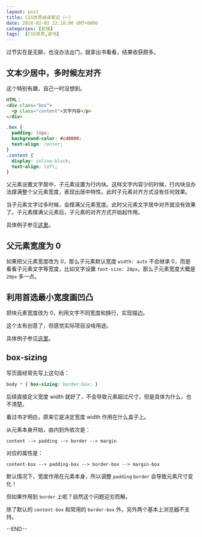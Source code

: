 ```yaml
---
layout: post
title: CSS世界阅读笔记（一）
date: 2020-02-03 22:18:00 GMT+0800
categories: [前端]
tags:  [CSS世界,读书]
---
```


过节实在是无聊，也没办法出门，就拿出书看看，结果收获颇多。

<!-- more -->

## 文本少居中，多时候左对齐

这个特别有趣，自己一时没想到。

```html
HTML：
<div class="box">
  <p class="content">文字内容</p>
</div>
```

```css
.box {
  padding: 10px;
  background-color: #cd0000;
  text-align: center;
}
.content {
  display: inline-block;
  text-align: left;
}
```

父元素设置文字居中，子元素设置为行内块。这样文字内容少的时候，行内块没办法撑满整个父元素宽度，表现出居中特性。此时子元素对齐方式没有任何效果。

当子元素文字过多时候，会撑满父元素宽度。此时父元素文字居中对齐就没有效果了。子元素撑满父元素后，子元素的对齐方式开始起作用。

具体例子参见[这里](https://demo.cssworld.cn/3/2-5.php)。

## 父元素宽度为 0

如果把父元素宽度改为 0，那么子元素默认宽度 `width: auto` 不会继承 0，而是看看子元素文字等宽度，比如文字设置 `font-size: 20px`，那么子元素宽度大概是 `20px` 多一点。

## 利用首选最小宽度画凹凸

把块元素宽度改为 0，利用文字不同宽度和换行，实现描边。

这个太有创意了，但感觉实际项目没啥用途。

具体例子参见[这里](https://demo.cssworld.cn/3/2-6.php)。

## box-sizing 

写页面经常先写上这句话：

```css
body * { box-sizing: border-box; }
```

后续直接定义宽度 width 就好了，不会导致元素超过尺寸，但是具体为什么，也不清楚。

看过书才明白，原来它是决定宽度 width 作用在什么盒子上。

从元素本身开始，由内到外依次是：

```
content --> padding --> border --> margin
```

对应的属性是：

```
content-box --> padding-box --> border-box --> margin-box
```

默认情况下，宽度作用在元素本身，所以调整 `padding` `border` 会导致元素尺寸变化！

但如果作用到 `border` 上呢？自然这个问题迎刃而解。

除了默认的 `content-box` 和常用的 `border-box` 外，另外两个基本上浏览器不支持。




--END--